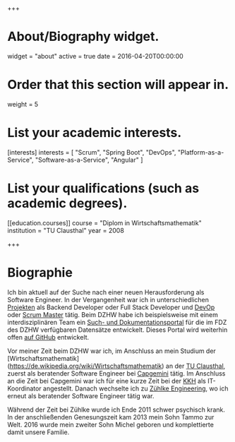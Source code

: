 +++
# About/Biography widget.
widget = "about"
active = true
date = 2016-04-20T00:00:00

# Order that this section will appear in.
weight = 5

# List your academic interests.
[interests]
  interests = [
    "Scrum",
    "Spring Boot",
    "DevOps",
    "Platform-as-a-Service",
    "Software-as-a-Service",
    "Angular"
  ]

# List your qualifications (such as academic degrees).
[[education.courses]]
  course = "Diplom in Wirtschaftsmathematik"
  institution = "TU Clausthal"
  year = 2008

+++

# Biographie

Ich bin aktuell auf der Suche nach einer neuen Herausforderung als Software Engineer. In der Vergangenheit war ich in unterschiedlichen [Projekten](#projects) als Backend Developer oder Full Stack Developer und [DevOp](https://de.wikipedia.org/wiki/DevOps) oder [Scrum Master](https://www.scrumguides.org/scrum-guide.html#team-sm) tätig. Beim DZHW habe ich beispielsweise mit einem interdisziplinären Team ein [Such- und Dokumentationsportal](https://metadata.fdz.dzhw.eu) für die im FDZ des DZHW verfügbaren Datensätze entwickelt. Dieses Portal wird weiterhin offen [auf GitHub](https://github.com/dzhw/metadatamanagement) entwickelt.

Vor meiner Zeit beim DZHW war ich, im Anschluss an mein Studium der [Wirtschaftsmathematik] (https://de.wikipedia.org/wiki/Wirtschaftsmathematik) an der [TU Clausthal](https://www.tu-clausthal.de/), zuerst als beratender Software Engineer bei [Capgemini](https://de.wikipedia.org/wiki/Capgemini) tätig. Im Anschluss an die Zeit bei Capgemini war ich für eine kurze Zeit bei der [KKH](https://www.kkh.de/ueber-uns) als IT-Koordinator angestellt. Danach wechselte ich zu [Zühlke Engineering](https://www.zuehlke.com/de/de/), wo ich erneut als beratender Software Engineer tätig war.

Während der Zeit bei Zühlke wurde ich Ende 2011 schwer psychisch krank. In der anschließenden Genesungszeit kam 2013 mein Sohn Tammo zur Welt. 2016 wurde mein zweiter Sohn Michel geboren und komplettierte damit unsere Familie.
